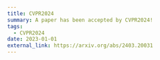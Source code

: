 ```yaml
---
title: CVPR2024
summary: A paper has been accepted by CVPR2024!
tags:
  - CVPR2024
date: 2023-01-01
external_link: https://arxiv.org/abs/2403.20031
---
```

